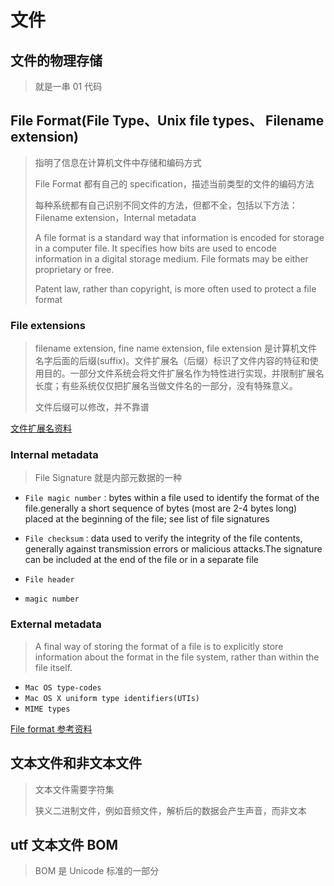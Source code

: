 # 文件

## 文件的物理存储

> 就是一串 01 代码

## File Format(File Type、Unix file types、 Filename extension)

> 指明了信息在计算机文件中存储和编码方式
>
> File Format 都有自己的 specification，描述当前类型的文件的编码方法
>
> 每种系统都有自己识别不同文件的方法，但都不全，包括以下方法：Filename extension，Internal metadata
>
> A file format is a standard way that information is encoded for storage in a computer file. It specifies how bits are used to encode information in a digital storage medium. File formats may be either proprietary or free.
>
> Patent law, rather than copyright, is more often used to protect a file format

### File extensions

> filename extension, fine name extension, file extension 是计算机文件名字后面的后缀(suffix)。文件扩展名（后缀）标识了文件内容的特征和使用目的。一部分文件系统会将文件扩展名作为特性进行实现，并限制扩展名长度；有些系统仅仅把扩展名当做文件名的一部分，没有特殊意义。
>
> 文件后缀可以修改，并不靠谱

[文件扩展名资料](https://en.wikipedia.org/wiki/Filename_extension)

### Internal metadata

> File Signature 就是内部元数据的一种

- `File magic number：`bytes within a file used to identify the format of the file.generally a short sequence of bytes (most are 2-4 bytes long) placed at the beginning of the file; see list of file signatures

- `File checksum：`data used to verify the integrity of the file contents, generally against transmission errors or malicious attacks.The signature can be included at the end of the file or in a separate file

- `File header`
- `magic number`

### External metadata

> A final way of storing the format of a file is to explicitly store information about the format in the file system, rather than within the file itself.

- `Mac OS type-codes`
- `Mac OS X uniform type identifiers(UTIs)`
- `MIME types`

[File format 参考资料](https://en.wikipedia.org/wiki/File_format#Magic_number)

## 文本文件和非文本文件

> 文本文件需要字符集
>
> 狭义二进制文件，例如音频文件，解析后的数据会产生声音，而非文本

## utf 文本文件 BOM

> BOM 是 Unicode 标准的一部分
